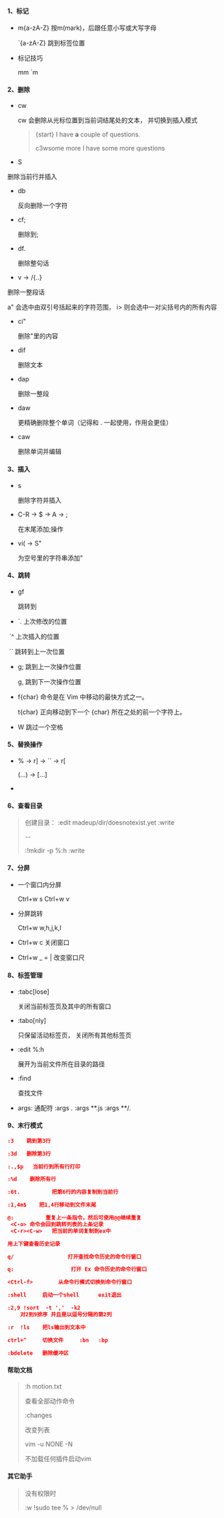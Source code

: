 #### 1、标记

* m{a-zA-Z}               按m(mark)，后跟任意小写或大写字母

  `{a-zA-Z}                跳到标签位置

* 标记技巧

  mm   `m



#### 2、删除

* cw                       

  cw 会删除从光标位置到当前词结尾处的文本， 并切换到插入模式

  > {start}                                   I have **a** couple of questions.
  >
  > c3wsome more<Esc>       I have some more questions

*  S

  删除当前行并插入

* db

  反向删除一个字符

* cf;

  删除到;  

* df. 

  删除整句话

*  v ->   /{..}

  删除一整段话

  a" 会选中由双引号括起来的字符范围， 
  i> 则会选中一对尖括号内的所有内容

* ci"

  删除"里的内容

* dif

  删除文本

* dap

   删除一整段

* daw

  更精确删除整个单词（记得和 . 一起使用，作用会更佳）

* caw

  删除单词并编辑



#### 3、插入

* s

   删除字符并插入

* C-R  ->  $   ->  A   ->  ;  

  在末尾添加;操作

* vi(  ->  S"

  为空号里的字符串添加"

  

  



#### 4、跳转

* gf

  跳转到

* `.           上次修改的位置

​      `^           上次插入的位置

​      ``           跳转到上一次位置

* g;           跳到上一次操作位置

  g,           跳到下一次操作位置

* f{char}         命令是在 Vim 中移动的最快方式之一。

  t{char}         正向移动到下一个 {char} 所在之处的前一个字符上。

* W                  跳过一个空格



#### 5、替换操作

* % ->  r]   -> ``  ->  r[

  (...)  ->  [...]

* 



#### 6、查看目录

> 创建目录：
> :edit madeup/dir/doesnotexist.yet
> :write
>
> --
>
> :!mkdir -p %:h
> :write



#### 7、分屏

* 一个窗口内分屏

  Ctrl+w  s   Ctrl+w  v    

* 分屏跳转

  Ctrl+w   w,h,j,k,l

* Ctrl+w  c   关闭窗口

* Ctrl+w    _  =   |     改变窗口尺



#### 8、标签管理

* :tabc[lose]

  关闭当前标签页及其中的所有窗口

* :tabo[nly]

   只保留活动标签页， 关闭所有其他标签页

* :edit %:h<Tab>

  展开为当前文件所在目录的路径

* :find

  查找文件

* args:   通配符
  :args *.*
  :args **.js
  :args **/*.*



#### 9、末行模式

```json
:3    跳到第3行

:3d   删除第3行

:.,$p   当前行到所有行打印

:%d    删除所有行

:6t.          把第6行的内容复制到当前行

:1,4m$    把1,4行移动到文件末尾

@:          重复上一条指令，然后可使用@@继续重复
 <C-o> 命令会回到跳转列表的上条记录
 <C-r><C-w>   把当前的单词复制到ex中

用上下键查看历史记录

q/                 打开查找命令历史的命令行窗口

q:                  打开 Ex 命令历史的命令行窗口

<Ctrl-f>        从命令行模式切换到命令行窗口

:shell     启动一个shell      exit退出

:2,9 !sort  -t ','  -k2      
	对2到9排序 并且是以逗号分隔的第2列

:r  !ls    把ls输出到文本中

ctrl+^     切换文件     :bn   :bp     

:bdelete   删除缓冲区
```



#### 帮助文档

> :h  motion.txt   
>
> 查看全部动作命令
>
> :changes
>
> 改变列表
>
>  vim -u NONE -N
>
> 不加载任何插件启动vim





#### 其它助手

> 没有权限时
>
> :w !sudo tee % > /dev/null